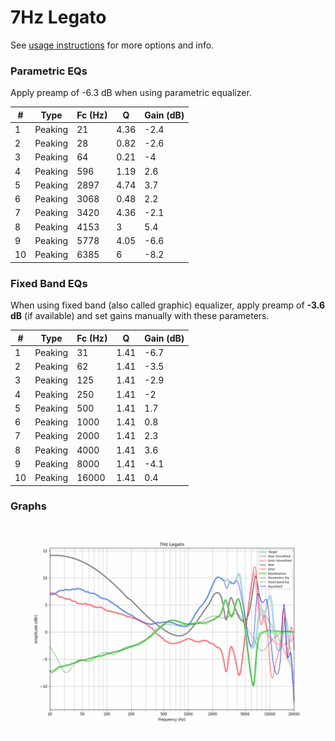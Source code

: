 # 7Hz Legato
See [usage instructions](https://github.com/jaakkopasanen/AutoEq#usage) for more options and info.

### Parametric EQs
Apply preamp of -6.3 dB when using parametric equalizer.

|   # | Type    |   Fc (Hz) |    Q |   Gain (dB) |
|-----|---------|-----------|------|-------------|
|   1 | Peaking |        21 | 4.36 |        -2.4 |
|   2 | Peaking |        28 | 0.82 |        -2.6 |
|   3 | Peaking |        64 | 0.21 |        -4   |
|   4 | Peaking |       596 | 1.19 |         2.6 |
|   5 | Peaking |      2897 | 4.74 |         3.7 |
|   6 | Peaking |      3068 | 0.48 |         2.2 |
|   7 | Peaking |      3420 | 4.36 |        -2.1 |
|   8 | Peaking |      4153 | 3    |         5.4 |
|   9 | Peaking |      5778 | 4.05 |        -6.6 |
|  10 | Peaking |      6385 | 6    |        -8.2 |

### Fixed Band EQs
When using fixed band (also called graphic) equalizer, apply preamp of **-3.6 dB** (if available) and set gains manually with these parameters.

|   # | Type    |   Fc (Hz) |    Q |   Gain (dB) |
|-----|---------|-----------|------|-------------|
|   1 | Peaking |        31 | 1.41 |        -6.7 |
|   2 | Peaking |        62 | 1.41 |        -3.5 |
|   3 | Peaking |       125 | 1.41 |        -2.9 |
|   4 | Peaking |       250 | 1.41 |        -2   |
|   5 | Peaking |       500 | 1.41 |         1.7 |
|   6 | Peaking |      1000 | 1.41 |         0.8 |
|   7 | Peaking |      2000 | 1.41 |         2.3 |
|   8 | Peaking |      4000 | 1.41 |         3.6 |
|   9 | Peaking |      8000 | 1.41 |        -4.1 |
|  10 | Peaking |     16000 | 1.41 |         0.4 |

### Graphs
![](./7Hz%20Legato.png)
